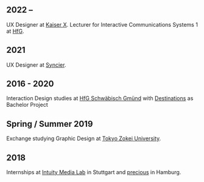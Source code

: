 ## 2022 – 

UX Designer at [Kaiser X][KaiserX]. Lecturer for Interactive Communications Systems 1 at [HfG].

## 2021

UX Designer at [Syncier][Syncier].

## 2016 - 2020 

Interaction Design studies at [HfG Schwäbisch Gmünd][HfG] with [Destinations][Destinations] as Bachelor Project
## Spring / Summer 2019

Exchange studying Graphic Design at [Tokyo Zokei University][TZU].
## 2018

Internships at [Intuity Media Lab][intuity] in Stuttgart and [precious][precious] in Hamburg.

[TZU]: https://www.zokei.ac.jp
[intuity]: https://www.intuity.de
[precious]: http://precious-forever.com
[HfG]: https://www.hfg-gmuend.de
[Destinations]: https://www.build-destinations.com
[Syncier]: https://www.syncier.com/de
[KaiserX]: https://kaiser-x.com